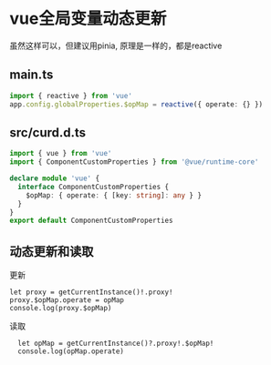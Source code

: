 # vue全局变量动态更新

虽然这样可以，但建议用pinia, 原理是一样的，都是reactive

## main.ts
```ts
import { reactive } from 'vue'
app.config.globalProperties.$opMap = reactive({ operate: {} })
```

## src/curd.d.ts

```ts
import { vue } from 'vue'
import { ComponentCustomProperties } from '@vue/runtime-core'

declare module 'vue' {
  interface ComponentCustomProperties {
    $opMap: { operate: { [key: string]: any } }
  }
}
export default ComponentCustomProperties

```

## 动态更新和读取

更新
```
let proxy = getCurrentInstance()!.proxy!
proxy.$opMap.operate = opMap
console.log(proxy.$opMap)
```

读取
```
  let opMap = getCurrentInstance()?.proxy!.$opMap!
  console.log(opMap.operate)
```
